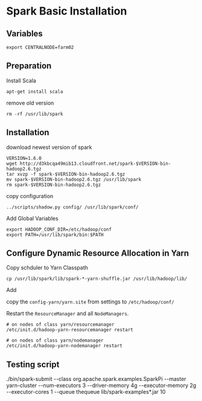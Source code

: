 # Spark Basic Installation

## Variables

    export CENTRALNODE=farm02

## Preparation
Install Scala

    apt-get install scala

remove old version

    rm -rf /usr/lib/spark

## Installation 

download newest version of spark

    VERSION=1.6.0
    wget http://d3kbcqa49mib13.cloudfront.net/spark-$VERSION-bin-hadoop2.6.tgz
    tar xvzp -f spark-$VERSION-bin-hadoop2.6.tgz
    mv spark-$VERSION-bin-hadoop2.6.tgz /usr/lib/spark
    rm spark-$VERSION-bin-hadoop2.6.tgz

copy configuration 

    ../scripts/shadow.py config/ /usr/lib/spark/conf/

Add Global Variables

    export HADOOP_CONF_DIR=/etc/hadoop/conf
    export PATH=/usr/lib/spark/bin:$PATH
    
## Configure Dynamic Resource Allocation in Yarn

Copy schduler to Yarn Classpath

    cp /usr/lib/spark/lib/spark-*-yarn-shuffle.jar /usr/lib/hadoop/lib/

Add 

copy the `config-yarn/yarn.site` from settings to `/etc/hadoop/conf/`    

Restart the `ResourceManager` and all `NodeManagers`.

    # on nodes of class yarn/resourcemanager
    /etc/init.d/hadoop-yarn-resourcemanager restart
    
    # on nodes of class yarn/nodemanager
    /etc/init.d/hadoop-yarn-nodemanager restart

## Testing script

./bin/spark-submit --class org.apache.spark.examples.SparkPi --master yarn-cluster --num-executors 3 --driver-memory 4g --executor-memory 2g --executor-cores 1  --queue thequeue lib/spark-examples*.jar 10